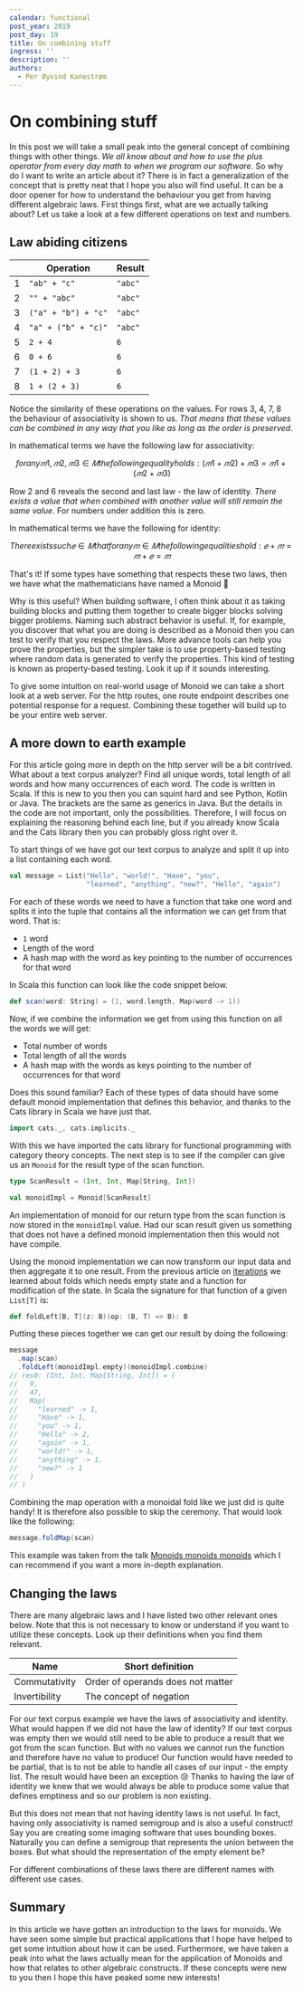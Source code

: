 ```yaml
---
calendar: functional
post_year: 2019
post_day: 19
title: On combining stuff
ingress: ''
description: ''
authors:
  - Per Øyvind Kanestrøm
---
```

# On combining stuff

In this post we will take a small peak into the general concept of combining
things with other things. *We all know about and how to use the plus operator
from every day math to when we program our software.* So why do I want to write an article about it? There is in fact a
generalization of the concept that is pretty neat that I hope you also
will find useful. It can be a door opener for how to understand the behaviour you get from having different algebraic laws. First things first, what are we actually talking about? Let us take a look at a few different operations on text and
numbers.

## Law abiding citizens

|   | **Operation**       | **Result**          |
|---|---------------------|---------------------|
| 1 | `"ab" + "c"`        | `"abc"`             |
| 2 | `"" + "abc"`        | `"abc"`             |
| 3 | `("a" + "b") + "c"` | `"abc"`             |
| 4 | `"a" + ("b" + "c)"` | `"abc"`             |
| 5 | `2 + 4`             | `6`                 |
| 6 | `0 + 6`             | `6`                 |
| 7 | `(1 + 2) + 3`       | `6`                 |
| 8 | `1 + (2 + 3)`       | `6`                 |

Notice the similarity of these operations on the values. For rows 3, 4, 7, 8
the behaviour of associativity is shown to us. *That means that these values can
be combined in any way that you like as long as the order is preserved*.

In mathematical terms we have the following law for associativity:

``` math
for any 𝑚1, 𝑚2, 𝑚3 ∈ 𝑀 the following equality holds:
  (𝑚1 + 𝑚2) + 𝑚3 = 𝑚1 + (𝑚2 + 𝑚3)
```

Row 2 and 6 reveals the second and last law - the law of identity. *There exists a value that
when combined with another value will still remain the same value*. For numbers under addition this is zero.

In mathematical terms we have the following for identity:

``` math
There exists such 𝑒 ∈ 𝑀 that for any 𝑚 ∈ 𝑀 the following equalities hold:
  𝑒 + 𝑚 = 𝑚 + 𝑒 = 𝑚
```

That's it! If some types have something that respects these two laws, then we have what the
mathematicians have named a Monoid 🎉

Why is this useful? When building software, I often think about it as taking
building blocks and putting them together to create bigger blocks solving bigger
problems. Naming such abstract behavior is useful. If, for example, you
discover that what you are doing is described as a Monoid then you can test to verify that you respect the laws.
More advance tools can help you prove the properties, but the simpler take is to use property-based testing where
random data is generated to verify the properties. This kind of testing is known as property-based testing. Look it up if it sounds interesting.

To give some intuition on real-world usage of Monoid we can take a short look at a web server. For the http routes, one route endpoint
describes one potential response for a request. Combining these together will build up to
be your entire web server.

## A more down to earth example

For this article going more in depth on the http server will be a bit contrived. What about a text corpus analyzer? Find all unique words, total length of all words and how many occurrences of each word. The code is written in Scala. If this is new to you then you can squint hard and see Python, Kotlin or Java. The brackets are the same as generics in Java. But the details in the code are not important, only the possibilities. Therefore, I will focus on explaining the reasoning behind each line, but if you already know Scala and the Cats library then you can probably gloss right over it.

To start things of we have got our text corpus to analyze and split it up into a list containing each word.

```scala
val message = List("Hello", "world!", "Have", "you",
                   "learned", "anything", "new?", "Hello", "again")
```

For each of these words we need to have a function that take one word and splits it into the tuple that contains all the information we can get from that word. That is:

- `1` word
- Length of the word
- A hash map with the word as key pointing to the number of occurrences for that word

In Scala this function can look like the code snippet below.

```scala
def scan(word: String) = (1, word.length, Map(word -> 1))
```

Now, if we combine the information we get from using this function on all the words we will get:

- Total number of words
- Total length of all the words
- A hash map with the words as keys pointing to the number of occurrences for that word

Does this sound familiar? Each of these types of data should have some default monoid implementation that defines this behavior, and
thanks to the Cats library in Scala we have just that.

```scala
import cats._, cats.implicits._
```

With this we have imported the cats library for functional programming with category theory concepts. The next step is to see if the compiler can give us an `Monoid` for the result type of the scan function.

```scala
type ScanResult = (Int, Int, Map[String, Int])

val monoidImpl = Monoid[ScanResult]
```

An implementation of monoid for our return type from the scan function is now stored
in the `monoidImpl` value. Had our scan result given us something that does not have a defined monoid implementation then this would not have compile.

Using the monoid implementation we can now transform our input data and then aggregate it to one result. From the previous article on [iterations](https://functional.christmas/2019/7) we learned about folds which needs empty state and a function for modification of the state. In Scala the signature for that function of a given `List[T]` is:

```scala
def foldLeft[B, T](z: B)(op: (B, T) => B): B
```

Putting these pieces together we can get our result by doing the following:

```scala
message
  .map(scan)
  .foldLeft(monoidImpl.empty)(monoidImpl.combine)
// res0: (Int, Int, Map[String, Int]) = (
//   9,
//   47,
//   Map(
//     "learned" -> 1,
//     "Have" -> 1,
//     "you" -> 1,
//     "Hello" -> 2,
//     "again" -> 1,
//     "world!" -> 1,
//     "anything" -> 1,
//     "new?" -> 1
//   )
// )
```

Combining the map operation with a monoidal fold like we just did is quite handy! It is therefore also possible to skip the ceremony. That would look like the following:

```scala
message.foldMap(scan)
```

This example was taken from the talk [Monoids monoids monoids](https://www.youtube.com/watch?v=DJyhWAwmGqE) which I can recommend if you want a more in-depth explanation.

## Changing the laws

There are many algebraic laws and I have listed two other relevant ones below. Note that this is not necessary to know or understand if you want
to utilize these concepts. Look up their definitions when you find them relevant.


| **Name**            | **Short definition**              |
|---------------------|-----------------------------------|
| Commutativity       | Order of operands does not matter |
| Invertibility       | The concept of negation           |

For our text corpus example we have the laws of associativity and identity. What would happen if we did not have the law of identity? If
our text corpus was empty then we would still need to be able to produce a result that we got from the scan function. But with no values we cannot run
the function and therefore have no value to produce! Our function would have needed to be partial, that is to not be able to handle all cases of our input - the empty list. The result would have been an exception 😢 Thanks to having the law of identity we knew that we would always be able to produce some value that defines emptiness and so our problem is non existing.

But this does not mean that not having identity laws is not useful. In fact, having only associativity is named semigroup and is also a useful construct! Say you are creating some imaging software that uses bounding boxes. Naturally you can define a semigroup that represents the union between the boxes. But what should the representation of the empty element be?

For different combinations of these laws there are different names with different use cases.

## Summary

In this article we have gotten an introduction to the laws for monoids. We have seen some simple but practical applications that I hope have helped to get some intuition about how it can be used. Furthermore, we have taken a peak into what the laws actually mean
for the application of Monoids and how that relates to other algebraic constructs. If these concepts were new to you then I hope this have peaked some new interests!
